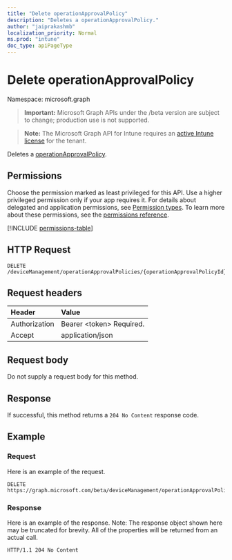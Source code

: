 ```yaml
---
title: "Delete operationApprovalPolicy"
description: "Deletes a operationApprovalPolicy."
author: "jaiprakashmb"
localization_priority: Normal
ms.prod: "intune"
doc_type: apiPageType
---
```


# Delete operationApprovalPolicy

Namespace: microsoft.graph

> **Important:** Microsoft Graph APIs under the /beta version are subject to change; production use is not supported.

> **Note:** The Microsoft Graph API for Intune requires an [active Intune license](https://go.microsoft.com/fwlink/?linkid=839381) for the tenant.

Deletes a [operationApprovalPolicy](../resources/intune-rbac-operationapprovalpolicy.md).

## Permissions
Choose the permission marked as least privileged for this API. Use a higher privileged permission only if your app requires it. For details about delegated and application permissions, see [Permission types](/graph/permissions-overview#permission-types). To learn more about these permissions, see the [permissions reference](/graph/permissions-reference).

<!-- { "blockType": "permissions", "name": "intune_rbac_operationapprovalpolicy_delete" } -->
[!INCLUDE [permissions-table](../includes/permissions/intune-rbac-operationapprovalpolicy-delete-permissions.md)]

## HTTP Request
<!-- {
  "blockType": "ignored"
}
-->
``` http
DELETE /deviceManagement/operationApprovalPolicies/{operationApprovalPolicyId}
```

## Request headers
|Header|Value|
|:---|:---|
|Authorization|Bearer &lt;token&gt; Required.|
|Accept|application/json|

## Request body
Do not supply a request body for this method.

## Response
If successful, this method returns a `204 No Content` response code.

## Example

### Request
Here is an example of the request.
``` http
DELETE https://graph.microsoft.com/beta/deviceManagement/operationApprovalPolicies/{operationApprovalPolicyId}
```

### Response
Here is an example of the response. Note: The response object shown here may be truncated for brevity. All of the properties will be returned from an actual call.
``` http
HTTP/1.1 204 No Content
```
